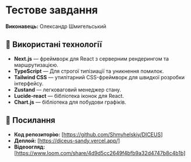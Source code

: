 # Тестове завдання

**Виконавець:** Олександр Шмигельський

## 🔧 Використані технології

- **Next.js** — фреймворк для React з серверним рендерингом та маршрутизацією.
- **TypeScript** — Для строгої типізиації та уникнення помилок.
- **Tailwind CSS** — утилітарний CSS-фреймворк для швидкої розробки інтерфейсу.
- **Zustand** — легковаговий менеджер стану.
- **Lucide-react** — бібліотека іконок для React.
- **Chart.js** — бібліотека для побудови графіків.

## 🔗 Посилання

- **Код репозиторію:** [https://github.com/Shmyhelskiy/DICEUS]
- **Деплой:** [https://diceus-sandy.vercel.app/]
- **Відеоогляд:** [https://www.loom.com/share/4d9d5cc2649f4bfb9a32d4747b8c4b1b]

